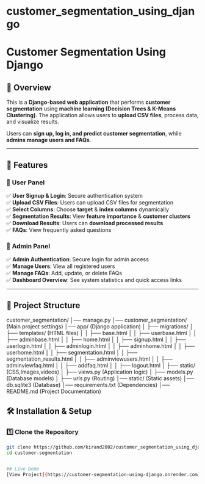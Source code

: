 # customer_segmentation_using_django


# Customer Segmentation Using Django

## 📌 Overview
This is a **Django-based web application** that performs **customer segmentation** using **machine learning (Decision Trees & K-Means Clustering)**. The application allows users to **upload CSV files**, process data, and visualize results.

Users can **sign up, log in, and predict customer segmentation**, while **admins manage users and FAQs**.

---

## 🚀 Features

### 🔹 **User Panel**
✅ **User Signup & Login**: Secure authentication system  
✅ **Upload CSV Files**: Users can upload CSV files for segmentation  
✅ **Select Columns**: Choose **target** & **index columns** dynamically  
✅ **Segmentation Results**: View **feature importance** & **customer clusters**  
✅ **Download Results**: Users can **download processed results**  
✅ **FAQs**: View frequently asked questions  

### 🔹 **Admin Panel**
✅ **Admin Authentication**: Secure login for admin access  
✅ **Manage Users**: View all registered users  
✅ **Manage FAQs**: Add, update, or delete FAQs  
✅ **Dashboard Overview**: See system statistics and quick access links  

---

## 📂 Project Structure

customer_segmentation/
│── manage.py
│── customer_segmentation/ (Main project settings)
│── app/ (Django application) │ ├── migrations/ │ ├── templates/ (HTML files) │ │ ├── base.html │ │ ├── userbase.html │ │ ├── adminbase.html │ │ ├── home.html │ │ ├── signup.html │ │ ├── userlogin.html │ │ ├── adminlogin.html │ │ ├── adminhome.html │ │ ├── userhome.html │ │ ├── segmentation.html │ │ ├── segmentation_results.html │ │ ├── adminviewusers.html │ │ ├── adminviewfaq.html │ │ ├── addfaq.html │ │ ├── logout.html │ ├── static/ (CSS,Images,videos)
│ ├── views.py (Application logic)
│ ├── models.py (Database models)
│ ├── urls.py (Routing)
│── static/ (Static assets)
│── db.sqlite3 (Database)
│── requirements.txt (Dependencies)
│── README.md (Project Documentation)



## 🛠️ Installation & Setup

### 1️⃣ **Clone the Repository**
```sh
git clone https://github.com/kirand2002/customer_segmentation_using_django
cd customer-segmentation


## Live Demo  
[View Project](https://customer-segmentation-using-django.onrender.com)
